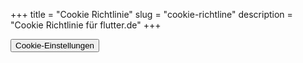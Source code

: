 +++
title = "Cookie Richtlinie"
slug = "cookie-richtline"
description = "Cookie Richtlinie für flutter.de"
+++

<!-- CookiePro Cookie-Liste – Anfang -->
<div id="ot-sdk-cookie-policy"></div>
<!-- CookiePro Cookie-Liste – Ende -->

<!-- Schaltfläche „CookiePro Cookie-Einstellungen“ – Anfang -->
<button id="ot-sdk-btn" class="ot-sdk-show-settings">Cookie-Einstellungen</button>
<!-- Schaltfläche „CookiePro Cookie-Einstellungen“ – Ende -->
